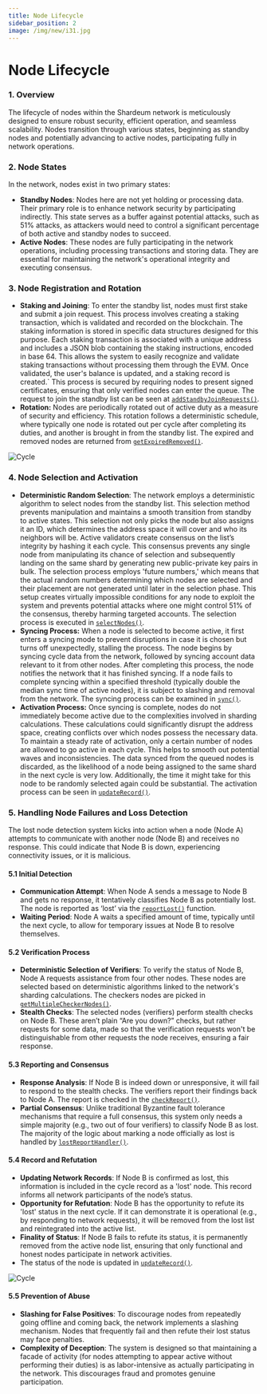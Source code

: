 ```yaml
---
title: Node Lifecycle
sidebar_position: 2
image: /img/new/i31.jpg
---
```



# Node Lifecycle

### 1. Overview

The lifecycle of nodes within the Shardeum network is meticulously designed to ensure robust security, efficient operation, and seamless scalability. Nodes transition through various states, beginning as standby nodes and potentially advancing to active nodes, participating fully in network operations.

### 2. Node States

In the network, nodes exist in two primary states:

* **Standby Nodes**: Nodes here are not yet holding or processing data. Their primary role is to enhance network security by participating indirectly. This state serves as a buffer against potential attacks, such as 51% attacks, as attackers would need to control a significant percentage of both active and standby nodes to succeed.
* **Active Nodes**: These nodes are fully participating in the network operations, including processing transactions and storing data. They are essential for maintaining the network's operational integrity and executing consensus.

### 3. Node Registration and Rotation

* **Staking and Joining**: To enter the standby list, nodes must first stake and submit a join request. This process involves creating a staking transaction, which is validated and recorded on the blockchain. The staking information is stored in specific data structures designed for this purpose. Each staking transaction is associated with a unique address and includes a JSON blob containing the staking instructions, encoded in base 64. This allows the system to easily recognize and validate staking transactions without processing them through the EVM. Once validated, the user's balance is updated, and a staking record is created.\` This process is secured by requiring nodes to present signed certificates, ensuring that only verified nodes can enter the queue. The request to join the standby list can be seen at [`addStandbyJoinRequests()`](https://github.com/shardeum/shardus-core/blob/8e69984a098c8ed387ca8f0684b313a75f85aec4/src/p2p/Join/v2/index.ts#L107).
* **Rotation:** Nodes are periodically rotated out of active duty as a measure of security and efficiency. This rotation follows a deterministic schedule, where typically one node is rotated out per cycle after completing its duties, and another is brought in from the standby list. The expired and removed nodes are returned from [`getExpiredRemoved()`](https://github.com/shardeum/shardus-core/blob/8e69984a098c8ed387ca8f0684b313a75f85aec4/src/p2p/Rotation.ts#L118).

![Cycle](/img/new/i8.jpg)

### 4. Node Selection and Activation

* **Deterministic Random Selection**: The network employs a deterministic algorithm to select nodes from the standby list. This selection method prevents manipulation and maintains a smooth transition from standby to active states. This selection not only picks the node but also assigns it an ID, which determines the address space it will cover and who its neighbors will be. Active validators create consensus on the list’s integrity by hashing it each cycle. This consensus prevents any single node from manipulating its chance of selection and subsequently landing on the same shard by generating new public-private key pairs in bulk. The selection process employs 'future numbers,' which means that the actual random numbers determining which nodes are selected and their placement are not generated until later in the selection phase. This setup creates virtually impossible conditions for any node to exploit the system and prevents potential attacks where one might control 51% of the consensus, thereby harming targeted accounts. The selection process is executed in [`selectNodes()`](https://github.com/shardeum/shardus-core/blob/8e69984a098c8ed387ca8f0684b313a75f85aec4/src/p2p/Join/v2/select.ts#L47).
* **Syncing Process:** When a node is selected to become active, it first enters a syncing mode to prevent disruptions in case it is chosen but turns off unexpectedly, stalling the process. The node begins by syncing cycle data from the network, followed by syncing account data relevant to it from other nodes. After completing this process, the node notifies the network that it has finished syncing. If a node fails to complete syncing within a specified threshold (typically double the median sync time of active nodes), it is subject to slashing and removal from the network. The syncing process can be examined in [`sync()`](https://github.com/shardeum/shardus-core/blob/8e69984a098c8ed387ca8f0684b313a75f85aec4/src/p2p/Sync.ts#L97).
* **Activation Process:** Once syncing is complete, nodes do not immediately become active due to the complexities involved in sharding calculations. These calculations could significantly disrupt the address space, creating conflicts over which nodes possess the necessary data. To maintain a steady rate of activation, only a certain number of nodes are allowed to go active in each cycle. This helps to smooth out potential waves and inconsistencies. The data synced from the queued nodes is discarded, as the likelihood of a node being assigned to the same shard in the next cycle is very low. Additionally, the time it might take for this node to be randomly selected again could be substantial. The activation process can be seen in [`updateRecord()`](https://github.com/shardeum/shardus-core/blob/8e69984a098c8ed387ca8f0684b313a75f85aec4/src/p2p/Active.ts#L146).



### 5. Handling Node Failures and Loss Detection

The lost node detection system kicks into action when a node (Node A) attempts to communicate with another node (Node B) and receives no response. This could indicate that Node B is down, experiencing connectivity issues, or it is malicious.

#### 5.1 Initial Detection

* **Communication Attempt**: When Node A sends a message to Node B and gets no response, it tentatively classifies Node B as potentially lost. The node is reported as ‘lost’ via the [`reportLost()`](https://github.com/shardeum/shardus-core/blob/8e69984a098c8ed387ca8f0684b313a75f85aec4/src/p2p/Lost.ts#L705C10-L705C20) function.
* **Waiting Period**: Node A waits a specified amount of time, typically until the next cycle, to allow for temporary issues at Node B to resolve themselves.

#### 5.2 Verification Process

* **Deterministic Selection of Verifiers**: To verify the status of Node B, Node A requests assistance from four other nodes. These nodes are selected based on deterministic algorithms linked to the network's sharding calculations. The checkers nodes are picked in [`getMultipleCheckerNodes()`](https://github.com/shardeum/shardus-core/blob/8e69984a098c8ed387ca8f0684b313a75f85aec4/src/p2p/Lost.ts#L782).
* **Stealth Checks**: The selected nodes (verifiers) perform stealth checks on Node B. These aren’t plain “Are you down?” checks, but rather requests for some data, made so that the verification requests won't be distinguishable from other requests the node receives, ensuring a fair response.

#### 5.3 Reporting and Consensus

* **Response Analysis**: If Node B is indeed down or unresponsive, it will fail to respond to the stealth checks. The verifiers report their findings back to Node A. The report is checked in the [`checkReport()`](https://github.com/shardeum/shardus-core/blob/8e69984a098c8ed387ca8f0684b313a75f85aec4/src/p2p/Lost.ts#L1008).
* **Partial Consensus**: Unlike traditional Byzantine fault tolerance mechanisms that require a full consensus, this system only needs a simple majority (e.g., two out of four verifiers) to classify Node B as lost. The majority of the logic about marking a node officially as lost is handled by [`lostReportHandler()`](https://github.com/shardeum/shardus-core/blob/8e69984a098c8ed387ca8f0684b313a75f85aec4/src/p2p/Lost.ts#L861).

#### 5.4 Record and Refutation

* **Updating Network Records**: If Node B is confirmed as lost, this information is included in the cycle record as a 'lost' node. This record informs all network participants of the node’s status.
* **Opportunity for Refutation**: Node B has the opportunity to refute its 'lost' status in the next cycle. If it can demonstrate it is operational (e.g., by responding to network requests), it will be removed from the lost list and reintegrated into the active list.
* **Finality of Status**: If Node B fails to refute its status, it is permanently removed from the active node list, ensuring that only functional and honest nodes participate in network activities.
* The status of the node is updated in [`updateRecord()`](https://github.com/shardeum/shardus-core/blob/8e69984a098c8ed387ca8f0684b313a75f85aec4/src/p2p/Lost.ts#L429).

![Cycle](/img/new/i31.jpg)

#### 5.5 Prevention of Abuse

* **Slashing for False Positives**: To discourage nodes from repeatedly going offline and coming back, the network implements a slashing mechanism. Nodes that frequently fail and then refute their lost status may face penalties.
* **Complexity of Deception**: The system is designed so that maintaining a facade of activity (for nodes attempting to appear active without performing their duties) is as labor-intensive as actually participating in the network. This discourages fraud and promotes genuine participation.
